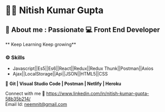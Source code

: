 # :technologist: Nitish Kumar Gupta
## :boy: About me :	Passionate :computer: Front End Developer 
** Keep Learning Keep growing**
### :gear: Skills 
* Javascript||Es5||Es6||React||Redux||Redux Thunk||Postman||Axios 
* Ajax||LocalStorage||Api||JSON||HTML5||CSS

:wrench: **Git | Visual Studio Code | Postman | Netlify | Heroku**
  
   Connect with me  :link: https://www.linkedin.com/in/nitish-kumar-gupta-58b35b214/  
   Email Id: neemnit@gmail.com
   
   
